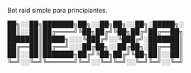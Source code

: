 Bot raid simple para principiantes.



██╗░░██╗███████╗██╗░░██╗██╗░░██╗░█████╗░
██║░░██║██╔════╝╚██╗██╔╝╚██╗██╔╝██╔══██╗
███████║█████╗░░░╚███╔╝░░╚███╔╝░███████║
██╔══██║██╔══╝░░░██╔██╗░░██╔██╗░██╔══██║
██║░░██║███████╗██╔╝╚██╗██╔╝╚██╗██║░░██║
╚═╝░░╚═╝╚══════╝╚═╝░░╚═╝╚═╝░░╚═╝╚═╝░░╚═╝
                                                           
